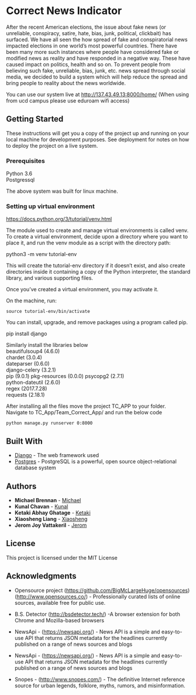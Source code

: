 # Correct News Indicator
After the recent American elections, the issue about fake news (or unreliable, conspiracy, satire, hate, bias, junk, political, clickbait) has surfaced. We have all seen the how spread of fake and conspiratorial news impacted elections in one world’s most powerful countries. There have been many more such instances where people have considered fake or modified news as reality and have responded in a negative way. These have caused impact on politics, health and so on. To prevent people from believing such fake, unreliable, bias, junk, etc. news spread through social media, we decided to build a system which will help reduce the spread and bring people to reality about the news worldwide.


You can use our system live at  http://137.43.49.13:8000/home/ (When using from ucd campus please use eduroam wifi access)


## Getting Started

These instructions will get you a copy of the project up and running on your local machine for development purposes. See deployment for notes on how to deploy the project on a live system.


### Prerequisites

Python 3.6  
Postgressql  

The above system was built for linux machine.


### Setting up virtual environment

https://docs.python.org/3/tutorial/venv.html

The module used to create and manage virtual environments is called venv.
To create a virtual environment, decide upon a directory where you want to place it, and run the venv module as a script with the directory path:

python3 -m venv tutorial-env

This will create the tutorial-env directory if it doesn’t exist, and also create directories inside it containing a copy of the Python interpreter, the standard library, and various supporting files.

Once you’ve created a virtual environment, you may activate it.

On the machine, run:

```
source tutorial-env/bin/activate
```

You can install, upgrade, and remove packages using a program called pip.

pip install django

Similarly install the libraries below  
beautifulsoup4 (4.6.0)  
chardet (3.0.4)  
dateparser (0.6.0)  
django-celery (3.2.1)  
pip (9.0.1) 
pkg-resources (0.0.0) 
psycopg2 (2.7.1)  
python-dateutil (2.6.0)  
regex (2017.7.28)  
requests (2.18.1)  




After installing all the files move the project TC_APP to your folder.  
Navigate to TC_App/Team_Correct_App/ and run the below code 


```
python manage.py runserver 0:8000
```


## Built With

* [Django](https://www.djangoproject.com/) - The web framework used
* [Postgres](https://www.postgresql.org/) - PostgreSQL is a powerful, open source object-relational database system



## Authors

* **Michael Brennan** - [Michael](https://github.com/MichaelBrennan83)
* **Kunal Chavan** - [Kunal](https://github.com/kunalc28)
* **Ketaki Abhay Ghatage** - [Ketaki](https://github.com/Ketakighatage)
* **Xiaosheng Liang** - [Xiaosheng](https://github.com/XiaoshengLiang)
* **Jerom Joy Vattakeril** - [Jerom](https://github.com/jeromjoy)



## License

This project is licensed under the MIT License 

## Acknowledgments

* Opensource project (https://github.com/BigMcLargeHuge/opensources) (http://www.opensources.co/) - Professionally curated lists of online sources, available free for public use.
* B.S. Detector (http://bsdetector.tech/) -A browser extension for both Chrome and Mozilla-based browsers 
* NewsApi - (https://newsapi.org/) - News API is a simple and easy-to-use API that returns JSON metadata for the headlines currently published on a range of news sources and blogs 

* NewsApi - (https://newsapi.org/) - News API is a simple and easy-to-use API that returns JSON metadata for the headlines currently published on a range of news sources and blogs 
* Snopes - (http://www.snopes.com/) - The definitive Internet reference source for urban legends, folklore, myths, rumors, and misinformation. 
